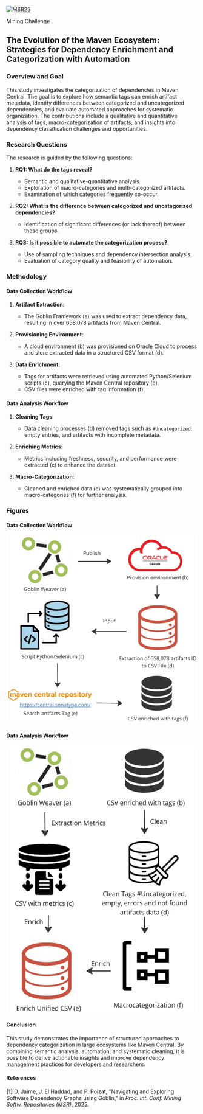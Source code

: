 [![MSR25](http://2025.msrconf.org/getImage/orig/msr2025_logo_bar.jpg)](https://2025.msrconf.org/track/msr-2025-mining-challenge#Call-for-Mining-Challenge-Papers-)

Mining Challenge

## The Evolution of the Maven Ecosystem: Strategies for Dependency Enrichment and Categorization with Automation

### Overview and Goal

This study investigates the categorization of dependencies in Maven Central. The goal is to explore how semantic tags can enrich artifact metadata, identify differences between categorized and uncategorized dependencies, and evaluate automated approaches for systematic organization. The contributions include a qualitative and quantitative analysis of tags, macro-categorization of artifacts, and insights into dependency classification challenges and opportunities.

### Research Questions

The research is guided by the following questions:

1. **RQ1: What do the tags reveal?**
   - Semantic and qualitative-quantitative analysis.
   - Exploration of macro-categories and multi-categorized artifacts.
   - Examination of which categories frequently co-occur.

2. **RQ2: What is the difference between categorized and uncategorized dependencies?**
   - Identification of significant differences (or lack thereof) between these groups.

3. **RQ3: Is it possible to automate the categorization process?**
   - Use of sampling techniques and dependency intersection analysis.
   - Evaluation of category quality and feasibility of automation.

### Methodology

#### Data Collection Workflow

1. **Artifact Extraction**:
   - The Goblin Framework (a) was used to extract dependency data, resulting in over 658,078 artifacts from Maven Central.

2. **Provisioning Environment**:
   - A cloud environment (b) was provisioned on Oracle Cloud to process and store extracted data in a structured CSV format (d).

3. **Data Enrichment**:
   - Tags for artifacts were retrieved using automated Python/Selenium scripts (c), querying the Maven Central repository (e).
   - CSV files were enriched with tag information (f).

#### Data Analysis Workflow

1. **Cleaning Tags**:
   - Data cleaning processes (d) removed tags such as `#Uncategorized`, empty entries, and artifacts with incomplete metadata.

2. **Enriching Metrics**:
   - Metrics including freshness, security, and performance were extracted (c) to enhance the dataset.

3. **Macro-Categorization**:
   - Cleaned and enriched data (e) was systematically grouped into macro-categories (f) for further analysis.

### Figures

#### Data Collection Workflow
![Methods for Data Collection](MethodsDataCollection.jpg)

#### Data Analysis Workflow
![Methods for Data Analysis](MethodsDataAnalysis.jpg)

#### Conclusion

This study demonstrates the importance of structured approaches to dependency categorization in large ecosystems like Maven Central. By combining semantic analysis, automation, and systematic cleaning, it is possible to derive actionable insights and improve dependency management practices for developers and researchers.

#### References

**[1]** D. Jaime, J. El Haddad, and P. Poizat, "Navigating and Exploring Software Dependency Graphs using Goblin," in *Proc. Int. Conf. Mining Softw. Repositories (MSR)*, 2025.